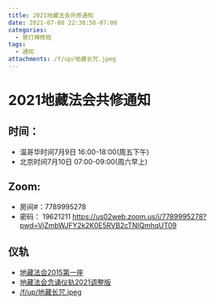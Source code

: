 ```yaml
---
title: 2021地藏法会共修通知
date: 2021-07-08 22:38:58-07:00
categories:
  - 慧灯禅修班
tags:
  - 通知
attachments: /f/up/地藏长咒.jpeg
---
```

# 2021地藏法会共修通知

## 时间：

- 温哥华时间7月9日 16:00-18:00(周五下午)
- 北京时间7月10日 07:00-09:00(周六早上)

## Zoom: 

- 房间#：7789995278 
- 密码： 19621211
 <https://us02web.zoom.us/j/7789995278?pwd=VjZmbWJFY2k2K0E5RVB2cTNIQmhqUT09>

## 仪轨

- [地藏法会2015第一座](https://www.youtube.com/watch?v=JS8eudjGT8A)
- [地藏法会念诵仪轨2021调整版](https://youtu.be/f37L24Edk4E)
- [/f/up/地藏长咒.jpeg](http://huidengchanxiu.net/hdv/f/up/地藏长咒.jpeg)